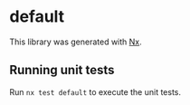 # default

This library was generated with [Nx](https://nx.dev).

## Running unit tests

Run `nx test default` to execute the unit tests.
